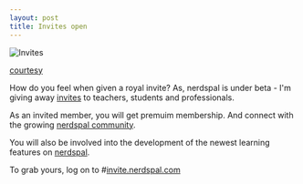 ```yaml
---
layout: post
title: Invites open
---
```


![Invites](http://www.alumniconnections.com/olc/filelib/MIO/email/Library/2013%20Templates/Invitation/banner.jpg)

[courtesy](http://www.alumniconnections.com/olc/filelib/MIO/email/Library/2014%20Browser%20Views/Band.Invite.Oct14.browser.html)

How do you feel when given a royal invite? As, nerdspal is under beta - I'm giving away [invites](http://invite.nerdspal.com/) to teachers, students and professionals.

As an invited member, you will get premuim membership. And connect with the growing [nerdspal community](https://nerdspal.com/Account/League).

You will also be involved into the development of the newest learning features on [nerdspal](https://nerdspal.com/).

To grab yours, log on to 
#[invite.nerdspal.com](http://invite.nerdspal.com/)
